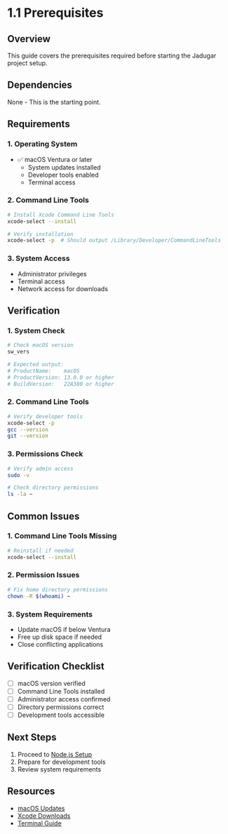 # 1.1 Prerequisites

## Overview
This guide covers the prerequisites required before starting the Jadugar project setup.

## Dependencies
None - This is the starting point.

## Requirements

### 1. Operating System
- ✅ macOS Ventura or later
  - System updates installed
  - Developer tools enabled
  - Terminal access

### 2. Command Line Tools
```bash
# Install Xcode Command Line Tools
xcode-select --install

# Verify installation
xcode-select -p  # Should output /Library/Developer/CommandLineTools
```

### 3. System Access
- Administrator privileges
- Terminal access
- Network access for downloads

## Verification

### 1. System Check
```bash
# Check macOS version
sw_vers

# Expected output:
# ProductName:    macOS
# ProductVersion: 13.0.0 or higher
# BuildVersion:   22A380 or higher
```

### 2. Command Line Tools
```bash
# Verify developer tools
xcode-select -p
gcc --version
git --version
```

### 3. Permissions Check
```bash
# Verify admin access
sudo -v

# Check directory permissions
ls -la ~
```

## Common Issues

### 1. Command Line Tools Missing
```bash
# Reinstall if needed
xcode-select --install
```

### 2. Permission Issues
```bash
# Fix home directory permissions
chown -R $(whoami) ~
```

### 3. System Requirements
- Update macOS if below Ventura
- Free up disk space if needed
- Close conflicting applications

## Verification Checklist
- [ ] macOS version verified
- [ ] Command Line Tools installed
- [ ] Administrator access confirmed
- [ ] Directory permissions correct
- [ ] Development tools accessible

## Next Steps
1. Proceed to [Node.js Setup](2-node-setup.md)
2. Prepare for development tools
3. Review system requirements

## Resources
- [macOS Updates](https://support.apple.com/macos)
- [Xcode Downloads](https://developer.apple.com/xcode)
- [Terminal Guide](https://support.apple.com/guide/terminal)
